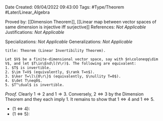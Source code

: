 <div class="topSpace"></div>

Date Created: 09/04/2022 09:43:00
Tags: #Type/Theorem #Later/Linear_Algebra

Proved by: [[Dimension Theorem]], [[Linear map between vector spaces of same dimension is injective iff surjective]]
References: <i>Not Applicable</i>
Justifications: <i>Not Applicable</i>

Specializations: <i>Not Applicable</i>
Generalizations: <i>Not Applicable</i>

``` ad-Theorem
title: Theorem (Linear Invertibility Theorem).

Let $V$ be a finite-dimensional vector space, say with $n\coloneqq\dim V$, and let $T\in\End\l(V\r)$. The following are equivalent:
1. $T$ is invertible.
2. $\im T=V$ (equivalently, $\rank T=n$).
3. $\ker T=\l\{0\r\}$ (equivalently, $\nullity T=0$).
4. $\det T\neq0$.
5. $T^\dual$ is invertible.

```

<i>Proof.</i> Clearly $1\Rightarrow2$ and $1\Rightarrow3$. Conversely, $2\Leftrightarrow3$ by the Dimension Theorem and they each imply $1$. It remains to show that $1\Leftrightarrow4$ and $1\Leftrightarrow5$.
* ($1\Leftrightarrow4$): 
* ($1\Leftrightarrow5$): 
